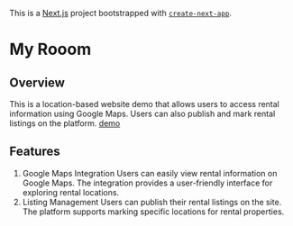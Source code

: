 This is a [Next.js](https://nextjs.org/) project bootstrapped with [`create-next-app`](https://github.com/vercel/next.js/tree/canary/packages/create-next-app).

# My Rooom
## Overview
This is a location-based website demo that allows users to access rental information using Google Maps. Users can also publish and mark rental listings on the platform.
[demo](https://rooom-f.vercel.app/)
## Features
1. Google Maps Integration
Users can easily view rental information on Google Maps.
The integration provides a user-friendly interface for exploring rental locations.
2. Listing Management
Users can publish their rental listings on the site.
The platform supports marking specific locations for rental properties.
